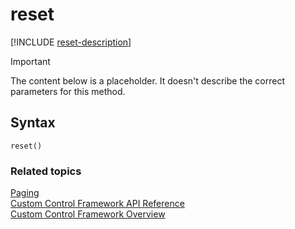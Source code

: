 # reset

[!INCLUDE [reset-description](includes/reset-description.md)]
<!-- TODO -->
> [!IMPORTANT]
> The content below is a placeholder. It doesn't describe the correct parameters for this method.

## Syntax

`reset()`

### Related topics

[Paging](../paging.md)<br />
[Custom Control Framework API Reference](../index.md)<br />
[Custom Control Framework Overview](../../custom-control-framework-overview.md)<br />